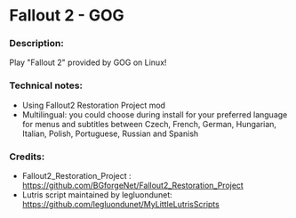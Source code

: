 # Fallout 2 - GOG
### Description:
Play "Fallout 2" provided by GOG on Linux!
### Technical notes:
- Using Fallout2 Restoration Project mod
- Multilingual: you could choose during install for your preferred language for menus and subtitles between Czech, French, German, Hungarian, Italian, Polish, Portuguese, Russian and Spanish
### Credits:
- Fallout2_Restoration_Project : https://github.com/BGforgeNet/Fallout2_Restoration_Project
- Lutris script maintained by legluondunet: https://github.com/legluondunet/MyLittleLutrisScripts
